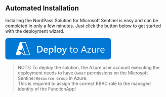 ## Automated Installation

Installing the NordPass Solution for Microsoft Sentinel is easy and can be completed in only a few minutes. 
Just click the button below to get started with the deployment wizard. <br>

[![Deploy To Azure](https://raw.githubusercontent.com/Azure/azure-quickstart-templates/master/1-CONTRIBUTION-GUIDE/images/deploytoazure.svg?sanitize=true)](https://portal.azure.com/#create/Microsoft.Template/uri/https%3A%2F%2Fraw.githubusercontent.com%2Fdennordsec%2FAzure-Sentinel-Nord-Test%2Frefs%2Fheads%2Fmain%2FSolutions%2FNordPass%2FData%2520Connectors%2Fazuredeploy_NordPass_API_FunctionApp.json)

> NOTE: To deploy the solution, the Azure user account executing the deployment needs to have `Owner` permissions on the Microsoft Sentinel `Resource Group` in Azure.<br>
> This is required to assign the correct RBAC role to the managed identity of the FunctionApp!  

